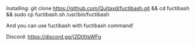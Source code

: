 Installing: git clone https://github.com/Quitaxd/fuctibash.git && cd fuctibash && sudo cp fuctibash.sh /usr/bin/fuctibash

And you can use fuctibash with fuctibash command!

Discord: https://discord.gg/j2DtXtsWFg
